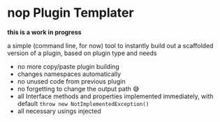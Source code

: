 # nop Plugin Templater

**this is a work in progress**

a simple (command line, for now) tool to instantly build out a scaffolded version of a plugin, based on plugin type and needs
* no more copy/paste plugin building
* changes namespaces automatically
* no unused code from previous plugin
* no forgetting to change the output path 😅
* all Interface methods and properties implemented immediately, with default `throw new NotImplementedException()`
* all necessary usings injected
